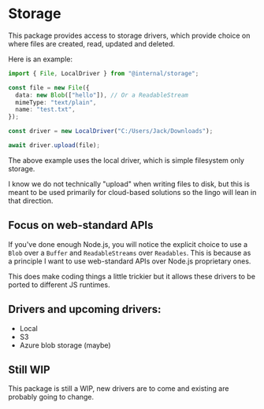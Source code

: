 # Storage

This package provides access to storage drivers, which provide choice on where files are created, read, updated and deleted.

Here is an example:

```ts
import { File, LocalDriver } from "@internal/storage";

const file = new File({
  data: new Blob(["hello"]), // Or a ReadableStream
  mimeType: "text/plain",
  name: "test.txt",
});

const driver = new LocalDriver("C:/Users/Jack/Downloads");

await driver.upload(file);
```

The above example uses the local driver, which is simple filesystem only storage.

I know we do not technically "upload" when writing files to disk, but this is meant to be used primarily for cloud-based solutions so the lingo will lean in that direction.

## Focus on web-standard APIs

If you've done enough Node.js, you will notice the explicit choice to use a `Blob` over a `Buffer` and `ReadableStreams` over `Readables`. This is because as a principle I want to use web-standard APIs over Node.js proprietary ones.

This does make coding things a little trickier but it allows these drivers to be ported to different JS runtimes.

## Drivers and upcoming drivers:

- Local
- S3
- Azure blob storage (maybe)

## Still WIP

This package is still a WIP, new drivers are to come and existing are probably going to change.
